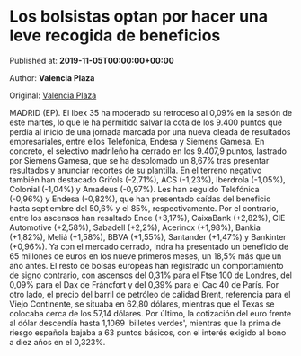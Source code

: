 
# Los bolsistas optan por hacer una leve recogida de beneficios

Published at: **2019-11-05T00:00:00+00:00**

Author: **Valencia Plaza**

Original: [Valencia Plaza](https://valenciaplaza.com/los-bolsistas-optan-por-hacer-una-leve-recogida-de-beneficios)

MADRID (EP). El Ibex 35 ha moderado su retroceso al 0,09% en la sesión de este martes, lo que le ha permitido salvar la cota de los 9.400 puntos que perdía al inicio de una jornada marcada por una nueva oleada de resultados empresariales, entre ellos Telefónica, Endesa y Siemens Gamesa. En concreto, el selectivo madrileño ha cerrado en los 9.407,9 puntos, lastrado por Siemens Gamesa, que se ha desplomado un 8,67% tras presentar resultados y anunciar recortes de su plantilla.
En el terreno negativo también han destacado Grifols (-2,71%), ACS (-1,23%), Iberdrola (-1,05%), Colonial (-1,04%) y Amadeus (-0,97%). Les han seguido Telefónica (-0,96%) y Endesa (-0,82%), que han presentado caídas del beneficio hasta septiembre del 50,6% y el 85%, respectivamente.
Por el contrario, entre los ascensos han resaltado Ence (+3,17%), CaixaBank (+2,82%), CIE Automotive (+2,58%), Sabadell (+2,2%), Acerinox (+1,98%), Bankia (+1,82%), Meliá (+1,58%), BBVA (+1,55%), Santander (+1,47%) y Bankinter (+0,96%). Ya con el mercado cerrado, Indra ha presentado un beneficio de 65 millones de euros en los nueve primeros meses, un 18,5% más que un año antes.
El resto de bolsas europeas han registrado un comportamiento de signo contrario, con ascensos del 0,31% para el Ftse 100 de Londres, del 0,09% para el Dax de Fráncfort y del 0,39% para el Cac 40 de París.
Por otro lado, el precio del barril de petróleo de calidad Brent, referencia para el Viejo Continente, se situaba en 62,80 dólares, mientras que el Texas se colocaba cerca de los 57,14 dólares.
Por último, la cotización del euro frente al dólar descendía hasta 1,1069 'billetes verdes', mientras que la prima de riesgo española bajaba a 63 puntos básicos, con el interés exigido al bono a diez años en el 0,323%.
